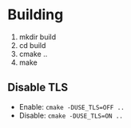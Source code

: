 # Building

1. mkdir build
2. cd build
3. cmake ..
4. make

## Disable TLS

* Enable: `cmake -DUSE_TLS=OFF ..`
* Disable: `cmake -DUSE_TLS=ON ..`
